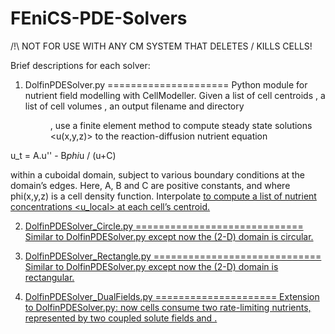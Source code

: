 # FEniCS-PDE-Solvers

/!\ NOT FOR USE WITH ANY CM SYSTEM THAT DELETES / KILLS CELLS!

Brief descriptions for each solver:

1. DolfinPDESolver.py
=====================
Python module for nutrient field modelling with CellModeller. 
Given a list of cell centroids <centers>,  a list of cell volumes <volumes>, an output filename <filename> and directory <dir>, use a finite element method to compute steady state solutions <u(x,y,z)> to the reaction-diffusion nutrient equation

u_t = A.u'' - B*phi*u / (u+C) 

within a cuboidal domain, subject to various boundary conditions at the domain’s edges.
Here, A, B and C are positive constants, and where phi(x,y,z) is a cell density function. Interpolate <u> to compute a list of nutrient concentrations <u_local> at each cell’s centroid.


2. DolfinPDESolver_Circle.py
=============================
Similar to DolfinPDESolver.py except now the (2-D) domain is circular.


3. DolfinPDESolver_Rectangle.py
=============================
Similar to DolfinPDESolver.py except now the (2-D) domain is rectangular.


4. DolfinPDESolver_DualFields.py
=====================
Extension to DolfinPDESolver.py: now cells consume two rate-limiting nutrients, represented by two coupled solute fields <u> and <v>.
